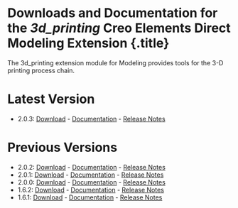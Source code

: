 # Downloads and Documentation for the _3d_printing_ Creo Elements Direct Modeling Extension {.title}

The 3d_printing extension module for Modeling provides tools for the
3-D printing process chain.

# Latest Version

* 2.0.3: [Download](https://github.com/cadm-inc/osdm-extensions/raw/master/downloads/3d_printing/3d_printing_x64_2.0.3.zip) -
         [Documentation](2.0/Home.md) -
         [Release Notes](2.0/ReleaseNotes.md)

# Previous Versions

* 2.0.2: [Download](https://github.com/cadm-inc/osdm-extensions/raw/master/downloads/3d_printing/3d_printing_x64_2.0.2.zip) -
         [Documentation](2.0/Home.md) -
         [Release Notes](2.0/ReleaseNotes.md)
* 2.0.1: [Download](https://github.com/cadm-inc/osdm-extensions/raw/master/downloads/3d_printing/3d_printing_x64_2.0.1.zip) -
         [Documentation](2.0/Home.md) -
         [Release Notes](2.0/ReleaseNotes.md)
* 2.0.0: [Download](https://github.com/cadm-inc/osdm-extensions/raw/master/downloads/3d_printing/3d_printing_x64_2.0.0.zip) -
         [Documentation](2.0/Home.md) -
         [Release Notes](2.0/ReleaseNotes.md)
* 1.6.2: [Download](https://github.com/cadm-inc/osdm-extensions/raw/master/downloads/3d_printing/3d_printing_x64_1.6.2.zip) -
         [Documentation](1.6/Home.md) -
         [Release Notes](1.6/ReleaseNotes.md)
* 1.6.1: [Download](https://github.com/cadm-inc/osdm-extensions/raw/master/downloads/3d_printing/3d_printing_x64_1.6.1.zip) -
         [Documentation](1.6/Home.md) -
         [Release Notes](1.6/ReleaseNotes.md)
